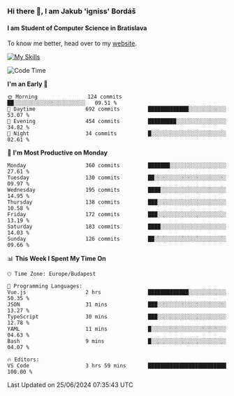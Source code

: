 ### Hi there 👋, I am Jakub 'igniss' Bordáš

#### I am Student of Computer Science in Bratislava
To know me better, head over to my [website](https://bordas.sk).

[![My Skills](https://skillicons.dev/icons?i=js,html,css,figma,svelte,java,kotlin,python,postgresql,typescript,nest,nodejs)](https://bordas.sk)


<!--START_SECTION:waka-->
![Code Time](http://img.shields.io/badge/Code%20Time-1%2C484%20hrs%2016%20mins-blue)

**I'm an Early 🐤** 

```text
🌞 Morning                124 commits         ██░░░░░░░░░░░░░░░░░░░░░░░   09.51 % 
🌆 Daytime                692 commits         █████████████░░░░░░░░░░░░   53.07 % 
🌃 Evening                454 commits         █████████░░░░░░░░░░░░░░░░   34.82 % 
🌙 Night                  34 commits          █░░░░░░░░░░░░░░░░░░░░░░░░   02.61 % 
```
📅 **I'm Most Productive on Monday** 

```text
Monday                   360 commits         ███████░░░░░░░░░░░░░░░░░░   27.61 % 
Tuesday                  130 commits         ██░░░░░░░░░░░░░░░░░░░░░░░   09.97 % 
Wednesday                195 commits         ████░░░░░░░░░░░░░░░░░░░░░   14.95 % 
Thursday                 138 commits         ███░░░░░░░░░░░░░░░░░░░░░░   10.58 % 
Friday                   172 commits         ███░░░░░░░░░░░░░░░░░░░░░░   13.19 % 
Saturday                 183 commits         ████░░░░░░░░░░░░░░░░░░░░░   14.03 % 
Sunday                   126 commits         ██░░░░░░░░░░░░░░░░░░░░░░░   09.66 % 
```


📊 **This Week I Spent My Time On** 

```text
🕑︎ Time Zone: Europe/Budapest

💬 Programming Languages: 
Vue.js                   2 hrs               █████████████░░░░░░░░░░░░   50.35 % 
JSON                     31 mins             ███░░░░░░░░░░░░░░░░░░░░░░   13.27 % 
TypeScript               30 mins             ███░░░░░░░░░░░░░░░░░░░░░░   12.78 % 
YAML                     11 mins             █░░░░░░░░░░░░░░░░░░░░░░░░   04.63 % 
Bash                     9 mins              █░░░░░░░░░░░░░░░░░░░░░░░░   04.07 % 

🔥 Editors: 
VS Code                  3 hrs 59 mins       █████████████████████████   100.00 % 
```


 Last Updated on 25/06/2024 07:35:43 UTC
<!--END_SECTION:waka-->
